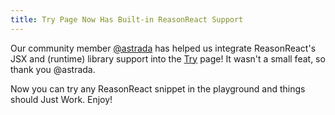 ```yaml
---
title: Try Page Now Has Built-in ReasonReact Support
---
```


Our community member [@astrada](https://github.com/astrada) has helped us integrate ReasonReact's JSX and (runtime) library support into the [Try](/en/try.html) page! It wasn't a small feat, so thank you @astrada.

Now you can try any ReasonReact snippet in the playground and things should Just Work. Enjoy!
